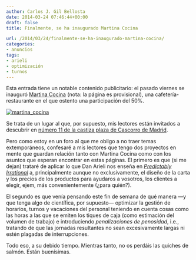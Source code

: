 ```yaml
---
author: Carlos J. Gil Bellosta
date: 2014-03-24 07:46:44+00:00
draft: false
title: Finalmente, se ha inaugurado Martina Cocina

url: /2014/03/24/finalmente-se-ha-inaugurado-martina-cocina/
categories:
- anuncios
tags:
- arieli
- optimización
- turnos
---
```


Esta entrada tiene un notable contenido publicitario: el pasado viernes se inauguró [Martina Cocina](http://martinacocina.es/) (nota: la página es provisional), una cafetería-restaurante en el que ostento una participación del 50%.

[![martina_cocina](/wp-uploads/2014/03/martina_cocina.png#center)
](/wp-uploads/2014/03/martina_cocina.png#center)

Se trata de un lugar al que, por supuesto, mis lectores están invitados a descubrir en [número 11 de la castiza plaza de Cascorro de Madrid](https://maps.google.com/maps?f=q&source=s_q&hl=en&geocode=&q=Plaza+Cascorro,+11,+Madrid,+Spain&aq=0&oq=cascorro+11,+&sll=37.0625,-95.677068&sspn=39.235538,72.070313&vpsrc=6&t=h&ie=UTF8&hq=&hnear=Plaza+Cascorro,+11,+28005+Madrid,+Comunidad+de+Madrid,+Spain&ll=40.409818,-3.706668&spn=0.001154,0.002199&z=19).

Pero como estoy en un foro al que me obligo a no traer temas extemporáneos, confesaré a mis lectores que tengo dos proyectos en mente que guardan relación tanto con Martina Cocina como con los asuntos que esperan encontrar en estas páginas. El primero es que (si me dejan) trataré de aplicar lo que Dan Arieli nos enseña en [_Predictably Irrational_](http://www.datanalytics.com/2012/10/25/predictably-irrational/) a, principalmente aunque no exclusivamente, el diseño de la carta y los precios de los productos para ayudaros a vosotros, los clientes a elegir, ejem, más convenientemente (¿para quién?).

El segundo es que venía pensando este fin de semana de qué manera —y que tenga algo de científica, por supuesto— optimizar la gestión de horarios, turnos y vacaciones del personal teniendo en cuenta cosas como las horas a las que se emiten los tiques de caja (como estimación del volumen de trabajo) e introduciendo _penalizaciones de penosidad_, i.e., tratando de que las jornadas resultantes no sean excesivamente largas ni estén plagadas de interrupciones.

Todo eso, a su debido tiempo. Mientras tanto, no os perdáis las quiches de salmón. Están buenísimas.
